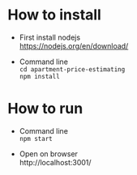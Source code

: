 # How to install
- First install nodejs  
https://nodejs.org/en/download/

- Command line  
`cd apartment-price-estimating`  
`npm install`

# How to run
- Command line  
`npm start`

- Open on browser  
http://localhost:3001/ 